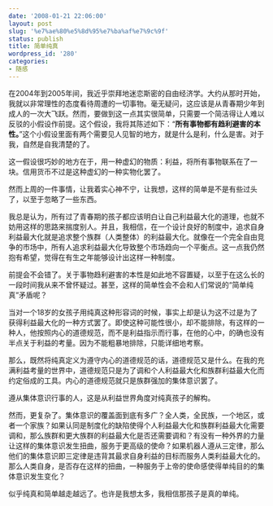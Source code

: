 ```yaml
---
date: '2008-01-21 22:06:00'
layout: post
slug: '%e7%ae%80%e5%8d%95%e7%ba%af%e7%9c%9f'
status: publish
title: 简单纯真
wordpress_id: '280'
categories:
- 随感
---
```


在2004年到2005年间，我近乎崇拜地迷恋斯密的自由经济学。大约从那时开始，我就以非常理性的态度看待周遭的一切事物。毫无疑问，这应该是从青春期少年到成人的一次大飞跃。然而，要做到这一点其实很简单，只需要一个简洁得让人难以反驳的小假设作前提。这个假设，我将其陈述如下：“**所有事物都有趋利避害的本性。**”这个小假设里面有两个需要见人见智的地方，就是什么是利，什么是害。对于我，自然是自我清楚的了。


这一假设很巧妙的地方在于，用一种虚幻的物质：利益，将所有事物联系在了一块。信用货币不过是这种虚幻的一种实物化罢了。


然而上周的一件事情，让我着实心神不宁，让我想，这样的简单是不是有些过头了，以至于忽略了一些东西。


我总是认为，所有过了青春期的孩子都应该明白让自己利益最大化的道理，也就不妨用这样的思路来揣度别人。并且，我相信，在一个设计良好的制度中，追求自身利益最大化就是追求整个族群（人类整体）的利益最大化。就像在一个完全自由竞争的市场中，所有人追求利益最大化导致整个市场趋向一个平衡点。这一点我仍然抱有希望，觉得在有生之年能够设计出这样一种制度。


前提会不会错了。关于事物趋利避害的本性是如此地不容置疑，以至于在这么长的一段时间我从来不曾怀疑过。甚至，这样的简单性会不会和人们常说的“简单纯真”矛盾呢？


当对一个18岁的女孩子用纯真这种形容词的时候，事实上却是认为这不过是为了获得利益最大化的一种方式罢了。即使这种可能性很小，却不能排除，有这样的一种人，他按照内心的道德规范，而不是利益指示而行事，在他的心中，的确也没有半点关于利益的考量。因为不能粗暴地排除，只能详细地考察。


那么，既然将纯真定义为遵守内心的道德规范的话，道德规范又是什么。在我的充满利益考量的世界中，道德规范只是为了调和个人利益最大化和族群利益最大化而约定俗成的工具。内心的道德规范就只是族群强加的集体意识罢了。


遵从集体意识行事的人，这是从利益世界角度对纯真孩子的解构。


然而，更复杂了。集体意识的覆盖面到底有多广？全人类，全民族，一个地区，或者一个家族？如果认同是制度化的缺陷使得个人利益最大化和族群利益最大化需要调和，那么族群和更大族群的利益最大化是否还需要调和？有没有一种外界的力量让这样的集体意识发生扭曲，服务于更高级的使命？如果机器人遵从三定律，那么他们的集体意识即三定律是违背其最求自身利益的目标而服务人类利益最大化的。那么人类自身，是否存在这样的扭曲，一种服务于上帝的使命感使得单纯目的的集体意识发生变化？


似乎纯真和简单越走越远了。也许是我想太多，我相信那孩子是真的单纯。
